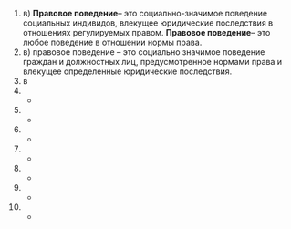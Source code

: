 
1. в) **Правовое поведение**– это социально-значимое поведение социальных индивидов, влекущее юридические последствия в отношениях регулируемых правом. **Правовое поведение**– это любое поведение в отношении нормы права.
2. в) правовое поведение – это социально значимое поведение граждан и должностных лиц, предусмотренное нормами права и влекущее определенные юридические последствия.
3. в
4. -
5. -
6. -
7. -
8. -
9. -
10. -